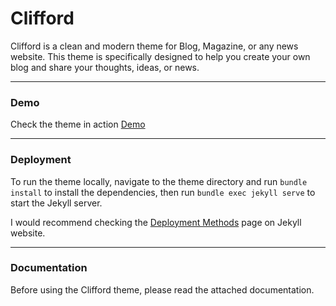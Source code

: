 # Clifford

Clifford is a clean and modern theme for Blog, Magazine, or any news website. This theme is specifically designed to help you create your own blog and share your thoughts, ideas, or news.


* * *

### Demo

Check the theme in action [Demo](https://clifford-jekyll.netlify.app/)

* * *

### Deployment

To run the theme locally, navigate to the theme directory and run `bundle install` to install the dependencies, then run `bundle exec jekyll serve` to start the Jekyll server.

I would recommend checking the [Deployment Methods](https://jekyllrb.com/docs/deployment-methods/) page on Jekyll website.


* * *

### Documentation

Before using the Clifford theme, please read the attached documentation.